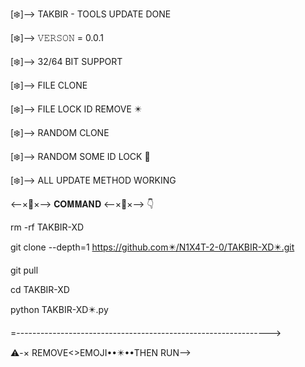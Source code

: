 [❄️]--> TAKBIR - TOOLS UPDATE DONE 

[❄️]--> 𝚅𝙴𝚁𝚂𝙾𝙽 = 0.0.1

[❄️]--> 32/64 BIT SUPPORT

[❄️]--> FILE CLONE

[❄️]--> FILE LOCK ID REMOVE ✴️

[❄️]--> RANDOM CLONE

[❄️]--> RANDOM SOME ID LOCK 🥲

[❄️]--> ALL UPDATE METHOD WORKING 

 <--×🔶×--> 𝐂𝐎𝐌𝐌𝐀𝐍𝐃 <--×🔶×--> 👇
 

rm -rf TAKBIR-XD


git clone --depth=1        https://github.com✴️/N1X4T-2-0/TAKBIR-XD✴️.git


git pull


cd TAKBIR-XD


python TAKBIR-XD✴️.py

=--------------------------------------------------------------->

⚠️-× REMOVE<>EMOJI••✴️••THEN RUN-->
